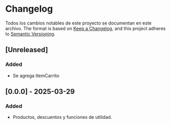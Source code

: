 # Changelog

Todos los cambios notables de este proyecto se documentan en este archivo.
The format is based on [Keep a Changelog](https://keepachangelog.com/en/1.1.0/),
and this project adheres to [Semantic Versioning](https://semver.org/spec/v2.0.0.html).

## [Unreleased]

### Added

- Se agrega ItemCarrito

## [0.0.0] - 2025-03-29

### Added

- Productos, descuentos y funciones de utilidad.